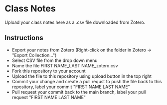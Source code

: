 # Class Notes

Upload your class notes here as a .csv file downloaded from Zotero. 

## Instructions

* Export your notes from Zotero (Right-click on the folder in Zotero -> "Export Collection...")
* Select CSV file from the drop down menu
* Name the file FIRST NAME_LAST NAME_zotero.csv
* Fork this repository to your account
* Upload the file to this repository using upload button in the top right
* Commit your change and create a pull requst to push the file back to this repository, label your commit "FIRST NAME LAST NAME"
* Pull request your commit back to the main branch, label your pull request "FIRST NAME LAST NAME"
